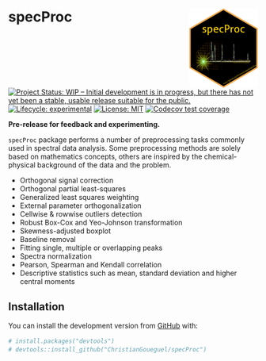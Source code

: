 
<!-- README.md is generated from README.Rmd. Please edit that file -->
<!-- badges: start -->

# specProc <img src="man/figures/logo.png" align="right" height="160"/>

[![Project Status: WIP – Initial development is in progress, but there
has not yet been a stable, usable release suitable for the
public.](https://www.repostatus.org/badges/latest/active.svg)](https://www.repostatus.org/#active)
[![Lifecycle:
experimental](https://img.shields.io/badge/lifecycle-experimental-orange.svg)](https://lifecycle.r-lib.org/articles/stages.html#experimental)
[![License:
MIT](https://img.shields.io/badge/License-MIT-blue.svg)](https://opensource.org/licenses/MIT)
[![Codecov test
coverage](https://codecov.io/gh/ChristianGoueguel/specProc/branch/main/graph/badge.svg)](https://app.codecov.io/gh/ChristianGoueguel/specProc?branch=main)
<!-- badges: end -->

**Pre-release for feedback and experimenting.**

`specProc` package performs a number of preprocessing tasks commonly
used in spectral data analysis. Some preprocessing methods are solely
based on mathematics concepts, others are inspired by the
chemical-physical background of the data and the problem.

-   Orthogonal signal correction
-   Orthogonal partial least-squares
-   Generalized least squares weighting
-   External parameter orthogonalization
-   Cellwise & rowwise outliers detection
-   Robust Box-Cox and Yeo-Johnson transformation
-   Skewness-adjusted boxplot
-   Baseline removal
-   Fitting single, multiple or overlapping peaks
-   Spectra normalization
-   Pearson, Spearman and Kendall correlation
-   Descriptive statistics such as mean, standard deviation and higher
    central moments

## Installation

You can install the development version from
[GitHub](https://github.com/) with:

``` r
# install.packages("devtools")
# devtools::install_github("ChristianGoueguel/specProc")
```

